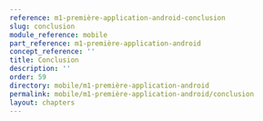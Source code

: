 ```yaml
---
reference: m1-première-application-android-conclusion
slug: conclusion
module_reference: mobile
part_reference: m1-première-application-android
concept_reference: ''
title: Conclusion
description: ''
order: 59
directory: mobile/m1-première-application-android
permalink: mobile/m1-première-application-android/conclusion
layout: chapters
---
```

